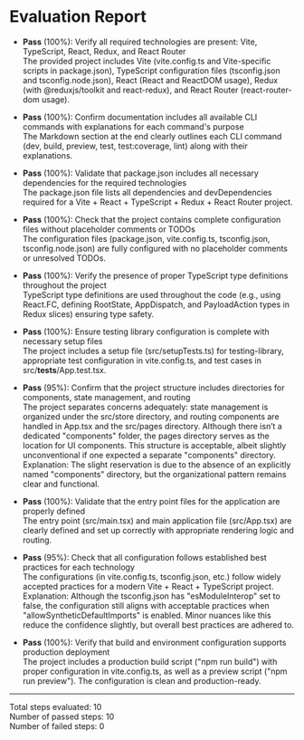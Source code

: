 # Evaluation Report

- **Pass** (100%): Verify all required technologies are present: Vite, TypeScript, React, Redux, and React Router  
  The provided project includes Vite (vite.config.ts and Vite-specific scripts in package.json), TypeScript configuration files (tsconfig.json and tsconfig.node.json), React (React and ReactDOM usage), Redux (with @reduxjs/toolkit and react-redux), and React Router (react-router-dom usage).

- **Pass** (100%): Confirm documentation includes all available CLI commands with explanations for each command's purpose  
  The Markdown section at the end clearly outlines each CLI command (dev, build, preview, test, test:coverage, lint) along with their explanations.

- **Pass** (100%): Validate that package.json includes all necessary dependencies for the required technologies  
  The package.json file lists all dependencies and devDependencies required for a Vite + React + TypeScript + Redux + React Router project.

- **Pass** (100%): Check that the project contains complete configuration files without placeholder comments or TODOs  
  The configuration files (package.json, vite.config.ts, tsconfig.json, tsconfig.node.json) are fully configured with no placeholder comments or unresolved TODOs.

- **Pass** (100%): Verify the presence of proper TypeScript type definitions throughout the project  
  TypeScript type definitions are used throughout the code (e.g., using React.FC, defining RootState, AppDispatch, and PayloadAction types in Redux slices) ensuring type safety.

- **Pass** (100%): Ensure testing library configuration is complete with necessary setup files  
  The project includes a setup file (src/setupTests.ts) for testing-library, appropriate test configuration in vite.config.ts, and test cases in src/__tests__/App.test.tsx.

- **Pass** (95%): Confirm that the project structure includes directories for components, state management, and routing  
  The project separates concerns adequately: state management is organized under the src/store directory, and routing components are handled in App.tsx and the src/pages directory. Although there isn’t a dedicated "components" folder, the pages directory serves as the location for UI components. This structure is acceptable, albeit slightly unconventional if one expected a separate "components" directory.  
  Explanation: The slight reservation is due to the absence of an explicitly named "components" directory, but the organizational pattern remains clear and functional.

- **Pass** (100%): Validate that the entry point files for the application are properly defined  
  The entry point (src/main.tsx) and main application file (src/App.tsx) are clearly defined and set up correctly with appropriate rendering logic and routing.

- **Pass** (95%): Check that all configuration follows established best practices for each technology  
  The configurations (in vite.config.ts, tsconfig.json, etc.) follow widely accepted practices for a modern Vite + React + TypeScript project.  
  Explanation: Although the tsconfig.json has "esModuleInterop" set to false, the configuration still aligns with acceptable practices when "allowSyntheticDefaultImports" is enabled. Minor nuances like this reduce the confidence slightly, but overall best practices are adhered to.

- **Pass** (100%): Verify that build and environment configuration supports production deployment  
  The project includes a production build script ("npm run build") with proper configuration in vite.config.ts, as well as a preview script ("npm run preview"). The configuration is clean and production-ready.

---

Total steps evaluated: 10  
Number of passed steps: 10  
Number of failed steps: 0